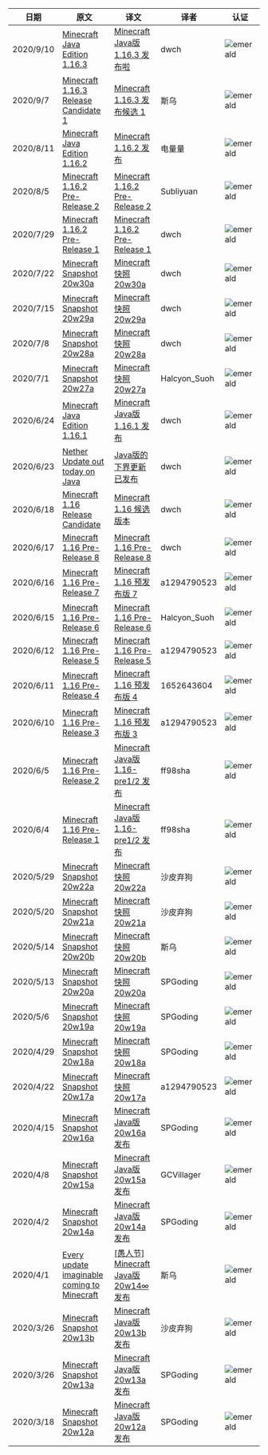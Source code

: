 |日期|原文|译文|译者|认证|
|---|---|---|---|---|
|2020/9/10|[Minecraft Java Edition 1.16.3](https://www.minecraft.net/en-us/article/minecraft-java-edition-1-16-3)|[Minecraft Java版 1.16.3 发布啦](https://www.mcbbs.net/thread-1117718-1-1.html)|dwch|![emerald](https://user-images.githubusercontent.com/15277496/76684841-320b4a80-65dd-11ea-8206-e766bbbd3b7d.png)|
|2020/9/7|[Minecraft 1.16.3 Release Candidate 1](https://www.minecraft.net/en-us/article/minecraft-1-16-3-release-candidate-1)|[Minecraft 1.16.3 发布候选 1](https://www.mcbbs.net/thread-1116910-1-1.html)|斯乌|![emerald](https://user-images.githubusercontent.com/15277496/76684841-320b4a80-65dd-11ea-8206-e766bbbd3b7d.png)|
|2020/8/11|[Minecraft Java Edition 1.16.2](https://www.minecraft.net/en-us/article/minecraft-java-edition-1-16-2)|[Minecraft 1.16.2 发布](https://www.mcbbs.net/thread-1099486-1-1.html)|电量量|![emerald](https://user-images.githubusercontent.com/15277496/76684841-320b4a80-65dd-11ea-8206-e766bbbd3b7d.png)|
|2020/8/5|[Minecraft 1.16.2 Pre-Release 2](https://www.minecraft.net/en-us/article/minecraft-1-16-2-pre-release-2)|[Minecraft 1.16.2 Pre-Release 2](https://www.mcbbs.net/thread-1095011-1-1.html)|Subliyuan|![emerald](https://user-images.githubusercontent.com/15277496/76684841-320b4a80-65dd-11ea-8206-e766bbbd3b7d.png)|
|2020/7/29|[Minecraft 1.16.2 Pre-Release 1](https://www.minecraft.net/en-us/article/minecraft-1-16-2-pre-release-1)|[Minecraft 1.16.2 Pre-Release 1](https://www.mcbbs.net/thread-1089149-1-1.html)|dwch|![emerald](https://user-images.githubusercontent.com/15277496/76684841-320b4a80-65dd-11ea-8206-e766bbbd3b7d.png)|
|2020/7/22|[Minecraft Snapshot 20w30a](https://www.minecraft.net/en-us/article/minecraft-snapshot-20w30a)|[Minecraft 快照 20w30a](https://www.mcbbs.net/thread-1084280-1-1.html)|dwch|![emerald](https://user-images.githubusercontent.com/15277496/76684841-320b4a80-65dd-11ea-8206-e766bbbd3b7d.png)|
|2020/7/15|[Minecraft Snapshot 20w29a](https://www.minecraft.net/en-us/article/minecraft-snapshot-20w29a)|[Minecraft 快照 20w29a](https://www.mcbbs.net/thread-1079127-1-1.html)|dwch|![emerald](https://user-images.githubusercontent.com/15277496/76684841-320b4a80-65dd-11ea-8206-e766bbbd3b7d.png)|
|2020/7/8|[Minecraft Snapshot 20w28a](https://www.minecraft.net/en-us/article/minecraft-snapshot-20w28a)|[Minecraft 快照 20w28a](https://www.mcbbs.net/thread-1074799-1-1.html)|dwch|![emerald](https://user-images.githubusercontent.com/15277496/76684841-320b4a80-65dd-11ea-8206-e766bbbd3b7d.png)|
|2020/7/1|[Minecraft Snapshot 20w27a](https://www.minecraft.net/en-us/article/minecraft-snapshot-20w27a)|[Minecraft 快照 20w27a](https://www.mcbbs.net/thread-1070870-1-1.html)|Halcyon_Suoh|![emerald](https://user-images.githubusercontent.com/15277496/76684841-320b4a80-65dd-11ea-8206-e766bbbd3b7d.png)|
|2020/6/24|[Minecraft Java Edition 1.16.1](https://www.minecraft.net/en-us/article/minecraft-java-edition-1-16-1)|[Minecraft Java版 1.16.1 发布](https://www.mcbbs.net/thread-1066806-1-1.html)|dwch|![emerald](https://user-images.githubusercontent.com/15277496/76684841-320b4a80-65dd-11ea-8206-e766bbbd3b7d.png)|
|2020/6/23|[Nether Update out today on Java](https://www.minecraft.net/en-us/article/nether-update-java)|[Java版的下界更新已发布](https://www.mcbbs.net/thread-1066421-1-1.html)|dwch|![emerald](https://user-images.githubusercontent.com/15277496/76684841-320b4a80-65dd-11ea-8206-e766bbbd3b7d.png)|
|2020/6/18|[Minecraft 1.16 Release Candidate](https://www.minecraft.net/en-us/article/minecraft-1-16-release-candidate)|[Minecraft 1.16 候选版本](https://www.mcbbs.net/thread-1063800-1-1.html)|dwch|![emerald](https://user-images.githubusercontent.com/15277496/76684841-320b4a80-65dd-11ea-8206-e766bbbd3b7d.png)|
|2020/6/17|[Minecraft 1.16 Pre-Release 8](https://www.minecraft.net/en-us/article/minecraft-1-16-pre-release-6)|[Minecraft 1.16 Pre-Release 8](https://www.mcbbs.net/thread-1063430-1-1.html)|dwch|![emerald](https://user-images.githubusercontent.com/15277496/76684841-320b4a80-65dd-11ea-8206-e766bbbd3b7d.png)|
|2020/6/16|[Minecraft 1.16 Pre-Release 7](https://www.minecraft.net/en-us/article/minecraft-1-16-pre-release-6)|[Minecraft 1.16 预发布版 7](https://www.mcbbs.net/thread-1063043-1-1.html)|a1294790523|![emerald](https://user-images.githubusercontent.com/15277496/76684841-320b4a80-65dd-11ea-8206-e766bbbd3b7d.png)|
|2020/6/15|[Minecraft 1.16 Pre-Release 6](https://www.minecraft.net/en-us/article/minecraft-1-16-pre-release-6)|[Minecraft 1.16 Pre-Release 6](https://www.mcbbs.net/thread-1062670-1-1.html)|Halcyon_Suoh|![emerald](https://user-images.githubusercontent.com/15277496/76684841-320b4a80-65dd-11ea-8206-e766bbbd3b7d.png)|
|2020/6/12|[Minecraft 1.16 Pre-Release 5](https://www.minecraft.net/en-us/article/minecraft-1-16-pre-release-3)|[Minecraft 1.16 Pre-Release 5](https://www.mcbbs.net/thread-1060988-1-1.html)|a1294790523|![emerald](https://user-images.githubusercontent.com/15277496/76684841-320b4a80-65dd-11ea-8206-e766bbbd3b7d.png)|
|2020/6/11|[Minecraft 1.16 Pre-Release 4](https://www.minecraft.net/en-us/article/minecraft-1-16-pre-release-3)|[Minecraft 1.16 预发布版 4](https://www.mcbbs.net/thread-1060274-1-1.html)|1652643604|![emerald](https://user-images.githubusercontent.com/15277496/76684841-320b4a80-65dd-11ea-8206-e766bbbd3b7d.png)|
|2020/6/10|[Minecraft 1.16 Pre-Release 3](https://www.minecraft.net/en-us/article/minecraft-1-16-pre-release-3)|[Minecraft 1.16 预发布版 3](https://www.mcbbs.net/thread-1059822-1-1.html)|a1294790523|![emerald](https://user-images.githubusercontent.com/15277496/76684841-320b4a80-65dd-11ea-8206-e766bbbd3b7d.png)|
|2020/6/5|[Minecraft 1.16 Pre-Release 2](https://www.minecraft.net/en-us/article/minecraft-1-16-pre-release-1)|[Minecraft Java版 1.16-pre1/2 发布](https://www.mcbbs.net/thread-1056778-1-1.html)|ff98sha|![emerald](https://user-images.githubusercontent.com/15277496/76684841-320b4a80-65dd-11ea-8206-e766bbbd3b7d.png)|
|2020/6/4|[Minecraft 1.16 Pre-Release 1](https://www.minecraft.net/en-us/article/minecraft-1-16-pre-release-1)|[Minecraft Java版 1.16-pre1/2 发布](https://www.mcbbs.net/thread-1056778-1-1.html)|ff98sha|![emerald](https://user-images.githubusercontent.com/15277496/76684841-320b4a80-65dd-11ea-8206-e766bbbd3b7d.png)|
|2020/5/29|[Minecraft Snapshot 20w22a](https://www.minecraft.net/en-us/article/minecraft-snapshot-20w22a)|[Minecraft 快照 20w22a](https://www.mcbbs.net/thread-1053196-1-1.html)|沙皮弃狗|![emerald](https://user-images.githubusercontent.com/15277496/76684841-320b4a80-65dd-11ea-8206-e766bbbd3b7d.png)|
|2020/5/20|[Minecraft Snapshot 20w21a](https://www.minecraft.net/en-us/article/minecraft-snapshot-20w21a)|[Minecraft 快照 20w21a](https://www.mcbbs.net/thread-1049912-1-1.html)|沙皮弃狗|![emerald](https://user-images.githubusercontent.com/15277496/76684841-320b4a80-65dd-11ea-8206-e766bbbd3b7d.png)|
|2020/5/14|[Minecraft Snapshot 20w20b](https://www.minecraft.net/en-us/article/minecraft-snapshot-20w20a?b)|[Minecraft 快照 20w20b](https://www.mcbbs.net/thread-1045539-1-1.html)|斯乌|![emerald](https://user-images.githubusercontent.com/15277496/76684841-320b4a80-65dd-11ea-8206-e766bbbd3b7d.png)|
|2020/5/13|[Minecraft Snapshot 20w20a](https://www.minecraft.net/en-us/article/minecraft-snapshot-20w20a)|[Minecraft 快照 20w20a](https://www.mcbbs.net/thread-1045050-1-1.html)|SPGoding|![emerald](https://user-images.githubusercontent.com/15277496/76684841-320b4a80-65dd-11ea-8206-e766bbbd3b7d.png)|
|2020/5/6|[Minecraft Snapshot 20w19a](https://www.minecraft.net/en-us/article/minecraft-snapshot-20w19a)|[Minecraft 快照 20w19a](https://www.mcbbs.net/thread-1039894-1-1.html)|SPGoding|![emerald](https://user-images.githubusercontent.com/15277496/76684841-320b4a80-65dd-11ea-8206-e766bbbd3b7d.png)|
|2020/4/29|[Minecraft Snapshot 20w18a](https://www.minecraft.net/en-us/article/minecraft-snapshot-20w18a)|[Minecraft 快照 20w18a](https://www.mcbbs.net/thread-1033384-1-1.html)|SPGoding|![emerald](https://user-images.githubusercontent.com/15277496/76684841-320b4a80-65dd-11ea-8206-e766bbbd3b7d.png)|
|2020/4/22|[Minecraft Snapshot 20w17a](https://www.minecraft.net/en-us/article/minecraft-snapshot-20w17a)|[Minecraft 快照 20w17a](https://www.mcbbs.net/thread-1026535-1-1.html)|a1294790523|![emerald](https://user-images.githubusercontent.com/15277496/76684841-320b4a80-65dd-11ea-8206-e766bbbd3b7d.png)|
|2020/4/15|[Minecraft Snapshot 20w16a](https://www.minecraft.net/en-us/article/minecraft-snapshot-20w16a)|[Minecraft Java版 20w16a 发布](https://www.mcbbs.net/thread-1019846-1-1.html)|SPGoding|![emerald](https://user-images.githubusercontent.com/15277496/76684841-320b4a80-65dd-11ea-8206-e766bbbd3b7d.png)|
|2020/4/8|[Minecraft Snapshot 20w15a](https://www.minecraft.net/en-us/article/minecraft-snapshot-20w15a)|[Minecraft Java版 20w15a 发布](https://www.mcbbs.net/thread-1012117-1-1.html)|GCVillager|![emerald](https://user-images.githubusercontent.com/15277496/76684841-320b4a80-65dd-11ea-8206-e766bbbd3b7d.png)|
|2020/4/2|[Minecraft Snapshot 20w14a](https://www.minecraft.net/en-us/article/minecraft-snapshot-20w14a)|[Minecraft Java版 20w14a 发布](https://www.mcbbs.net/thread-1006587-1-1.html)|SPGoding|![emerald](https://user-images.githubusercontent.com/15277496/76684841-320b4a80-65dd-11ea-8206-e766bbbd3b7d.png)|
|2020/4/1|[Every update imaginable coming to Minecraft](https://www.minecraft.net/en-us/article/every-update-imaginable-coming-minecraft)|[[愚人节] Minecraft Java版 20w14∞ 发布](https://www.mcbbs.net/thread-1005812-1-1.html)|斯乌|![emerald](https://user-images.githubusercontent.com/15277496/76684841-320b4a80-65dd-11ea-8206-e766bbbd3b7d.png)|
|2020/3/26|[Minecraft Snapshot 20w13b](https://www.minecraft.net/en-us/article/minecraft-snapshot-20w13a?b)|[Minecraft Java版 20w13b 发布](https://www.mcbbs.net/thread-998413-1-1.html)|沙皮弃狗|![emerald](https://user-images.githubusercontent.com/15277496/76684841-320b4a80-65dd-11ea-8206-e766bbbd3b7d.png)|
|2020/3/26|[Minecraft Snapshot 20w13a](https://www.minecraft.net/en-us/article/minecraft-snapshot-20w13a)|[Minecraft Java版 20w13a 发布](https://www.mcbbs.net/thread-997395-1-1.html)|SPGoding|![emerald](https://user-images.githubusercontent.com/15277496/76684841-320b4a80-65dd-11ea-8206-e766bbbd3b7d.png)|
|2020/3/18|[Minecraft Snapshot 20w12a](https://www.minecraft.net/en-us/article/minecraft-snapshot-20w12a)|[Minecraft Java版 20w12a 发布](https://www.mcbbs.net/thread-990302-1-1.html)|SPGoding|![emerald](https://user-images.githubusercontent.com/15277496/76684841-320b4a80-65dd-11ea-8206-e766bbbd3b7d.png)|
